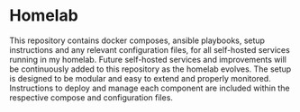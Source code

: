 # Homelab

This repository contains docker composes, ansible playbooks, setup instructions and any relevant configuration files, for all self-hosted services running in my homelab.
Future self-hosted services and improvements will be continuously added to this repository as the homelab evolves.
The setup is designed to be modular and easy to extend and properly monitored. Instructions to deploy and manage each component are included within the respective compose and configuration files.